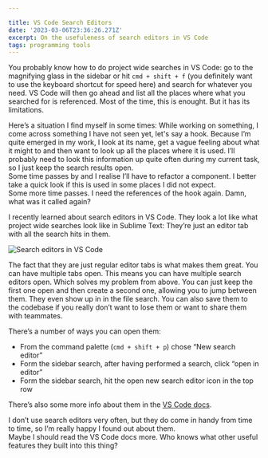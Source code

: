 ```yaml
---

title: VS Code Search Editors
date: '2023-03-06T23:36:26.271Z'
excerpt: On the usefuleness of search editors in VS Code
tags: programming tools
---
```


You probably know how to do project wide searches in VS Code: go to the magnifying glass in the sidebar or hit `cmd + shift + f` (you definitely want to use the keyboard shortcut for speed here) and search for whatever you need. VS Code will then go ahead and list all the places where what you searched for is referenced. Most of the time, this is enought. But it has its limitations.

Here’s a situation I find myself in some times: While working on something, I come across something I have not seen yet, let's say a hook. Because I’m quite emerged in my work, I look at its name, get a vague feeling about what it might to and then want to look up all the places where it is used. I’ll probably need to look this information up quite often during my current task, so I just keep the search results open.  
Some time passes by and I realise I’ll have to refactor a component. I better take a quick look if this is used in some places I did not expect.  
Some more time passes. I need the references of the hook again. Damn, what was it called again?

I recently learned about search editors in VS Code. They look a lot like what project wide searches look like in Sublime Text: They’re just an editor tab with all the search hits in them.

![Search editors in VS Code](https://ik.imagekit.io/chrisjarling/search-editors?ik-obj-version=yVcnVaOaymFt.u5Eh1ipfGHosS7yfqg7&ik-sdk-version=javascript-1.4.3&updatedAt=1678139773853)

The fact that they are just regular editor tabs is what makes them great. You can have multiple tabs open. This means you can have multiple search editors open. Which solves my problem from above. You can just keep the first one open and then create a second one, allowing you to jump between them. They even show up in in the file search. You can also save them to the codebase if you really don’t want to lose them or want to share them with teammates.

There’s a number of ways you can open them:

- From the command palette (`cmd + shift + p`) chose “New search editor”
- Form the sidebar search, after having performed a search, click “open in editor”
- Form the sidebar search, hit the open new search editor icon in the top row

There’s also some more info about them in the [VS Code docs](https://code.visualstudio.com/docs/editor/codebasics#_search-editor).

I don’t use search editors very often, but they do come in handy from time to time, so I’m really happy I found out about them.  
Maybe I should read the VS Code docs more. Who knows what other useful features they built into this thing?
